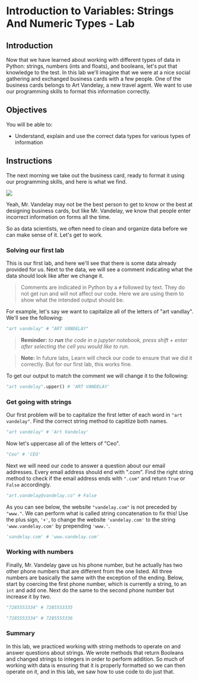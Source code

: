 
# Introduction to Variables: Strings And Numeric Types - Lab

## Introduction
Now that we have learned about working with different types of data in Python: strings, numbers (ints and floats), and booleans, let's put that knowledge to the test. In this lab we'll imagine that we were at a nice social gathering and exchanged business cards with a few people. One of the business cards belongs to Art Vandelay, a new travel agent. We want to use our programming skills to format this information correctly. 

## Objectives
You will be able to:
* Understand, explain and use the correct data types for various types of information

## Instructions

The next morning we take out the business card, ready to format it using our programming skills, and here is what we find.

![](https://learn-verified.s3.amazonaws.com/data-science-assets/biz-card-mistakes.jpg)

Yeah, Mr. Vandelay may not be the best person to get to know or the best at designing business cards, but like Mr. Vandelay, we know that people enter incorrect information on forms all the time.

So as data scientists, we often need to clean and organize data before we can make sense of it.  Let's get to work. 

### Solving our first lab

This is our first lab, and here we'll see that there is some data already provided for us.  Next to the data, we will see a comment indicating what the data should look like after we change it.  

> Comments are indicated in Python by a `#` followed by text. They do not get run and will not affect our code. Here we are using them to show what the intended output should be.

For example, let's say we want to capitalize all of the letters of "art vandlay".  We'll see the following:


```python
"art vandelay" # "ART VANDELAY"
```

> **Reminder:** *to **run** the code in a jupyter notebook, press shift + enter after selecting the cell you would like to run.*

> **Note:** In future labs, Learn will check our code to ensure that we did it correctly.  But for our first lab, this works fine.

To get our output to match the comment we will change it to the following:


```python
"art vandelay".upper() # 'ART VANDELAY'
```

### Get going with strings

Our first problem will be to capitalize the first letter of each word in `"art vandelay"`. Find the correct string method to capitlize both names.


```python
"art vandelay" # 'Art Vandelay'
```

Now let's uppercase all of the letters of "Ceo".


```python
"Ceo" # 'CEO'
```

Next we will need our code to answer a question about our email addresses. Every email address should end with ".com". Find the right string method to check if the email address ends with `".com"` and return `True` or `False` accordingly. 


```python
"art.vandelay@vandelay.co" # False
```

As you can see below, the website `"vandelay.com"` is not preceded by `"www."`. We can perform what is called string concatenation to fix this! Use the plus sign, `'+'`, to change the website `'vandelay.com'` to the string `'www.vandelay.com'` by prepending `'www.'`.


```python
'vandelay.com' # 'www.vandelay.com'
```

### Working with numbers

Finally, Mr. Vandelay gave us his phone number, but he actually has two other phone numbers that are different from the one listed.  All three numbers are basically the same with the exception of the ending. Below, start by coercing the first phone number, which is currently a string, to an `int` and add one. Next do the same to the second phone number but increase it by two.


```python
"7285553334" # 7285553335
```


```python
"7285553334" # 7285553336
```

### Summary

In this lab, we practiced working with string methods to operate on and answer questions about strings. We wrote methods that return Booleans and changed strings to integers in order to perform addition. So much of working with data is ensuring that it is properly formatted so we can then operate on it, and in this lab, we saw how to use code to do just that.
